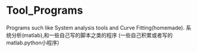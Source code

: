 # Tool_Programs
Programs such like System analysis tools and Curve Fitting(homemade).
系统分析(matlab),和一些自己写的脚本之类的程序
(一些自己积累或者写的matlab.python小程序)
